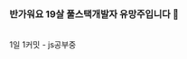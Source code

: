 ### 반가워요 19살 풀스택개발자 유망주입니다 👋
</br>
1일 1커밋 - js공부중


<!--
**DEVELOPER-TONTO/DEVELOPER-TONTO** is a ✨ _special_ ✨ repository because its `README.md` (this file) appears on your GitHub profile.

Here are some ideas to get you started:

- 🔭 I’m currently working on ...
- 🌱 I’m currently learning ...
- 👯 I’m looking to collaborate on ...
- 🤔 I’m looking for help with ...
- 💬 Ask me about ...
- 📫 How to reach me: ...
- 😄 Pronouns: ...
- ⚡ Fun fact: ...
-->
